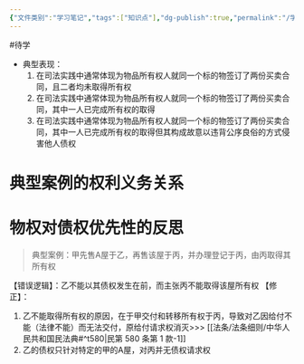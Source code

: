 ```yaml
---
{"文件类别":"学习笔记","tags":["知识点"],"dg-publish":true,"permalink":"/学习笔记studyup/知识点cheese/一物二卖/","dgPassFrontmatter":true,"noteIcon":"","created":"2024-10-04T22:04:17.126+08:00","updated":"2024-10-10T08:27:28.586+08:00"}
---
```


#待学
- 典型表现：
	1. 在司法实践中通常体现为物品所有权人就同一个标的物签订了两份买卖合同，且二者均未取得所有权
	2. 在司法实践中通常体现为物品所有权人就同一个标的物签订了两份买卖合同，其中一人已完成所有权的取得
	3. 在司法实践中通常体现为物品所有权人就同一个标的物签订了两份买卖合同，其中一人已完成所有权的取得但其构成故意以违背公序良俗的方式侵害他人债权
# 典型案例的权利义务关系

# 物权对债权优先性的反思
>典型案例：甲先售A屋于乙，再售该屋于丙，并办理登记于丙，由丙取得其所有权

【错误逻辑】：乙不能以其债权发生在前，而主张丙不能取得该屋所有权
【修正】：
1. 乙不能取得所有权的原因，在于甲交付和转移所有权于丙，导致对乙因给付不能（法律不能）而无法交付，原给付请求权消灭>>> [[法条/法条细则/中华人民共和国民法典#^t580\|民第 580 条第 1 款-1]]
2. 乙的债权只针对特定的甲的A屋，对丙并无债权请求权
